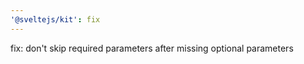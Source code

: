 ```yaml
---
'@sveltejs/kit': fix
---
```


fix: don't skip required parameters after missing optional parameters
